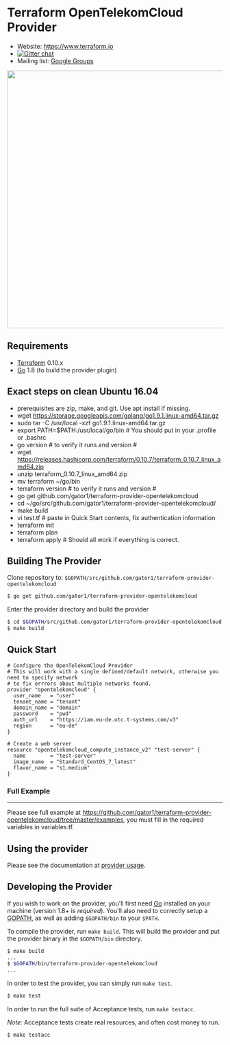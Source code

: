 Terraform OpenTelekomCloud Provider
============================

- Website: https://www.terraform.io
- [![Gitter chat](https://badges.gitter.im/hashicorp-terraform/Lobby.png)](https://gitter.im/hashicorp-terraform/Lobby)
- Mailing list: [Google Groups](http://groups.google.com/group/terraform-tool)

<img src="https://cdn.rawgit.com/hashicorp/terraform-website/master/content/source/assets/images/logo-hashicorp.svg" width="600px">

Requirements
------------

-	[Terraform](https://www.terraform.io/downloads.html) 0.10.x
-	[Go](https://golang.org/doc/install) 1.8 (to build the provider plugin)

## Exact steps on clean Ubuntu 16.04

- prerequisites are zip, make, and git.  Use apt install if missing.
- wget https://storage.googleapis.com/golang/go1.9.1.linux-amd64.tar.gz
- sudo tar -C /usr/local -xzf go1.9.1.linux-amd64.tar.gz
- export PATH=$PATH:/usr/local/go/bin # You should put in your .profile or .bashrc
- go version # to verify it runs and version #
- wget https://releases.hashicorp.com/terraform/0.10.7/terraform_0.10.7_linux_amd64.zip
- unzip terraform_0.10.7_linux_amd64.zip
- mv terraform ~/go/bin
- terraform version # to verify it runs and version #
- go get github.com/gator1/terraform-provider-opentelekomcloud
- cd ~/go/src/github.com/gator1/terraform-provider-opentelekomcloud/
- make build
- vi test.tf # paste in Quick Start contents, fix authentication information
- terraform init
- terraform plan
- terraform apply # Should all work if everything is correct.


Building The Provider
---------------------

Clone repository to: `$GOPATH/src/github.com/gator1/terraform-provider-opentelekomcloud`

```sh
$ go get github.com/gator1/terraform-provider-opentelekomcloud
```

Enter the provider directory and build the provider

```sh
$ cd $GOPATH/src/github.com/gator1/terraform-provider-opentelekomcloud
$ make build
```

## Quick Start

```hcl
# Configure the OpenTelekomCloud Provider
# This will work with a single defined/default network, otherwise you need to specify network
# to fix errrors about multiple networks found.
provider "opentelekomcloud" {
  user_name   = "user"
  tenant_name = "tenant"
  domain_name = "domain"
  password    = "pwd"
  auth_url    = "https://iam.eu-de.otc.t-systems.com/v3"
  region      = "eu-de"
}

# Create a web server
resource "opentelekomcloud_compute_instance_v2" "test-server" {
  name		  = "test-server"
  image_name  = "Standard_CentOS_7_latest"
  flavor_name = "s1.medium"
}
```

### Full Example
----------------------
Please see full example at https://github.com/gator1/terraform-provider-opentelekomcloud/tree/master/examples, 
you must fill in the required variables in variables.tf.

Using the provider
----------------------
Please see the documentation at [provider usage](website/docs/index.html.markdown).

Developing the Provider
---------------------------

If you wish to work on the provider, you'll first need [Go](http://www.golang.org) installed on your machine (version 1.8+ is *required*). You'll also need to correctly setup a [GOPATH](http://golang.org/doc/code.html#GOPATH), as well as adding `$GOPATH/bin` to your `$PATH`.

To compile the provider, run `make build`. This will build the provider and put the provider binary in the `$GOPATH/bin` directory.

```sh
$ make build
...
$ $GOPATH/bin/terraform-provider-opentelekomcloud
...
```

In order to test the provider, you can simply run `make test`.

```sh
$ make test
```

In order to run the full suite of Acceptance tests, run `make testacc`.

*Note:* Acceptance tests create real resources, and often cost money to run.

```sh
$ make testacc
```
